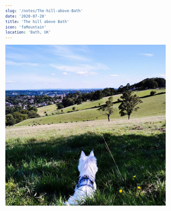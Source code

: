 ```yaml
---
slug: '/notes/The-hill-above-Bath'
date: '2020-07-20'
title: 'The hill above Bath'
icon: 'faMountain'
location: 'Bath, UK'
---
```


![Westie](./figure1.jpeg)

